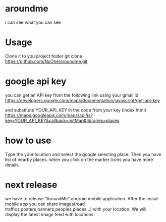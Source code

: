 # aroundme
 i can see what you can see
 
 # Usage
 Clone it to you project folder
 git clone https://github.com/NuOne/aroundme.git
 
 # google api key
 you can get an API key from the following link using your gmail id
 https://developers.google.com/maps/documentation/javascript/get-api-key
 
 and substitute YOUR_API_KEY in the code from your key (index.html)
https://maps.googleapis.com/maps/api/js?key=YOUR_API_KEY&callback=initMap&libraries=places


# how to use
Type the your location and select the google selecting place. Then you have list of nearby places. when you click on the marker icons you have more details.

# next release
we have to release "AroundMe" android mobile application. After the install mobile app you can share images(road  traffics,posters,banners,peoples,places...) with your location.
We will display the latest image feed with locations. 
